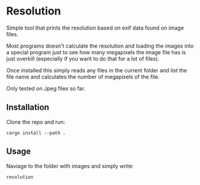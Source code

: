 # Resolution

Simple tool that prints the resolution based on exif data found on image files.

Most programs doesn't calculate the resolution and loading the images into a
special program just to see how many megapixels the image file has is just
overkill (especially if you want to do that for a lot of files).

Once installed this simply reads any files in the current folder and list the
file name and calculates the number of megapixels of the file.

Only tested on Jpeg files so far.

## Installation

Clone the repo and run:

```
cargo install --path .
```

## Usage

Naviage to the folder with images and simply write:

```
resolution
```
